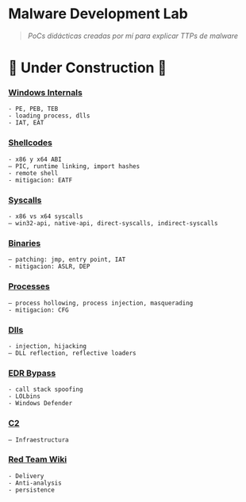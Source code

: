 # Malware Development Lab

> *PoCs didácticas creadas por mí para explicar TTPs de malware*

# 🚧 Under Construction 🚧

### [Windows Internals](./101_Windows/)     
    - PE, PEB, TEB
    - loading process, dlls
    - IAT, EAT

### [Shellcodes](./shellcodes/)       
    - x86 y x64 ABI
    – PIC, runtime linking, import hashes
    - remote shell
    - mitigacion: EATF

### [Syscalls](./syscalls/)           
    - x86 vs x64 syscalls
    – win32-api, native-api, direct-syscalls, indirect-syscalls

### [Binaries](./binaries/)           
    – patching: jmp, entry point, IAT
    - mitigacion: ASLR, DEP

### [Processes](./processes/)         
    – process hollowing, process injection, masquerading
    - mitigacion: CFG

### [Dlls](./dlls/)                  
    - injection, hijacking   
    – DLL reflection, reflective loaders

### [EDR Bypass](./EDR-bypass/)
    - call stack spoofing
    - LOLbins
    - Windows Defender

### [C2](./C2/)                       
    – Infraestructura

### [Red Team Wiki](./wiki_red_team/)
    - Delivery
    - Anti-analysis
    - persistence